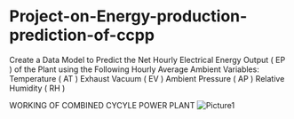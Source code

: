 # Project-on-Energy-production-prediction-of-ccpp
Create a Data Model to Predict the Net Hourly Electrical Energy Output ( EP ) of the Plant using the Following Hourly Average Ambient Variables:  
Temperature ( AT ) 
Exhaust Vacuum ( EV )
Ambient Pressure ( AP )
Relative Humidity ( RH )

WORKING OF COMBINED CYCYLE POWER PLANT
![Picture1](https://user-images.githubusercontent.com/92504334/158157438-06aac789-9e14-44d4-ad74-566413bf9940.jpg)
